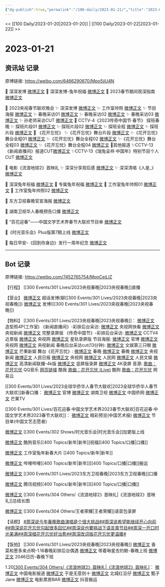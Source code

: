 ```yaml
---
{"dg-publish":true,"permalink":"/100-daily/2023-01-21/","title":"2023-01-21"}
---
```



<< [[100 Daily/2023-01-20\|2023-01-20]] | [[100 Daily/2023-01-22\|2023-01-22]] >>

# 2023-01-21

## 资讯站 记录

原博链接: https://weibo.com/6466290670/Mpo5jjU4N

🎊 深深发博 [微博正文](https://m.weibo.cn/6466290670/4860460966355403)
🎊 深深发博-兔年祝福 [微博正文](https://m.weibo.cn/6466290670/4860500963767028)
🎊 2023春节期间观深指南 [微博正文](https://m.weibo.cn/6466290670/4860405413839701)

🎊 2023央视春节联欢晚会
✨ 深深发博 [微博正文](https://m.weibo.cn/6466290670/4860492608440059)
✨ 工作室帅照 [微博正文](https://m.weibo.cn/6466290670/4860485024880443)
✨ 节目海报 [微博正文](https://m.weibo.cn/6466290670/4860339655017634)
✨ 春晚采访01 [微博正文](https://m.weibo.cn/6466290670/4860444965607523)
✨ 春晚采访02 [微博正文](https://m.weibo.cn/6466290670/4860398036323094)
✨ 春晚采访03 [微博正文](https://m.weibo.cn/6466290670/4860341815353537)
✨ 孙老师采访CUT [微博正文](https://m.weibo.cn/6466290670/4860358549832109)
🎊 CCTV-4《2023传奇中国节·春节》 探班春晚
✨ 探班片段01 [微博正文](https://m.weibo.cn/6466290670/4860421230304004)
✨ 探班片段02 [微博正文](https://m.weibo.cn/6466290670/4860391400935332)
✨ 探班全程 [微博正文](https://m.weibo.cn/6466290670/4860379295914027)
✨ 探班片段 [微博正文](https://m.weibo.cn/6466290670/4860371103649567)
🎊 《花开忘忧》
✨《花开忘忧》舞台片段 [微博正文](https://m.weibo.cn/6466290670/4860479120087861)
✨《花开忘忧》舞台全程01 [微博正文](https://m.weibo.cn/6466290670/4860482736099157)
✨《花开忘忧》舞台全程02 [微博正文](https://m.weibo.cn/6466290670/4860480281648105)
✨《花开忘忧》舞台全程03 [微博正文](https://m.weibo.cn/6466290670/4860479975468347)
✨《花开忘忧》舞台全程04 [微博正文](https://m.weibo.cn/6466290670/4860478952054675)
🎊其他报道
✨CCTV-13《新闻直播间》报道CUT[微博正文](https://m.weibo.cn/6466290670/4860316016443888)
✨CCTV-13《瑞兔呈祥·中国年》特别节目个人CUT [微博正文](https://m.weibo.cn/6466290670/4860505828631545)

🎊 电影《流浪地球2》首映礼
✨ 深深分享观后感 [微博正文](https://m.weibo.cn/6466290670/4860357316709751)
✨ 深深清唱《人是_》[微博正文](https://m.weibo.cn/6466290670/4860322974800556)

🎊 深深兔年祝福 [微博正文](https://m.weibo.cn/6466290670/4860312791025976)
🎊 专属兔年祝福 [微博正文](https://m.weibo.cn/6466290670/4860391052024505)
🎊 工作室兔年帅照01 [微博正文](https://m.weibo.cn/6466290670/4860387206104092)
🎊 工作室兔年帅照02 [微博正文](https://m.weibo.cn/6466290670/4860501505088135)

🎊 东方卫视春晚官宣海报 [微博正文](https://m.weibo.cn/6466290670/4860331371268113)

🎊 湖南卫视华人春晚预告口播 [微博正文](https://m.weibo.cn/6466290670/4860324195341413)

🎊 “百花迎春”——中国文学艺术界春节大联欢节目单 [微博正文](https://m.weibo.cn/6466290670/4860470882993885)

🎊《时光音乐会》Plus版第7期上线 [微博正文](https://m.weibo.cn/6466290670/4860331115678333)

🎊 每日早安-《回到你身边》发行一周年纪念 [微博正文](https://m.weibo.cn/6466290670/4860255496046376)

---
## Bot 记录

原博链接: https://weibo.com/7452765754/MpnCeiLIZ

【行程】
[[300 Events/301 Lives/2023央视春晚\|2023央视春晚]]直播

【营业】
[微博正文](https://m.weibo.cn/1736988591/4860456818969214) 超话发博(聊[[300 Events/301 Lives/2023央视春晚\|2023央视春晚]])
[微博正文](https://m.weibo.cn/1736988591/4860490007975170) 发博([[300 Events/301 Lives/2023央视春晚\|2023央视春晚]])

【物料】
[[300 Events/301 Lives/2023央视春晚\|2023央视春晚]]：
[微博正文](https://m.weibo.cn/7478855230/4860483083174276) 造型照4P(工作室)
《新闻直播间》-彩排后台采访:
[微博正文](https://m.weibo.cn/1977460817/4860333271811306) 央视网快看
[微博正文](https://m.weibo.cn/2656274875/4860392653723328) 央视新闻
[微博正文](https://m.weibo.cn/6466290670/4860316016443888) 完整录屏版
《传奇中国节》-彩排后台采访:
[微博正文](https://m.weibo.cn/2039753857/4860367823965591) CCTV4近景版
[微博正文](https://m.weibo.cn/3266943013/4860384403786605) 央视网
[微博正文](https://m.weibo.cn/6466290670/4860379295914027) 星轨录屏版
节目海报:
[微博正文](https://m.weibo.cn/3506728370/4860326028513773) 官博
[微博正文](https://m.weibo.cn/3266943013/4860319895127142) 央视网
[微博正文](https://m.weibo.cn/2656274875/4860316050002988) 央视新闻
春晚后台采访cut(13分钟):
[微博正文](https://m.weibo.cn/1371117067/4860480520200516) 文娱第三只眼
[微博正文](https://m.weibo.cn/1591169702/4860480370515811) 芒果新娱
舞台《花开忘忧》:
[微博正文](https://m.weibo.cn/3506728370/4860473973679670) 春晚
[微博正文](https://m.weibo.cn/3506728370/4860473281095807) 春晚
[微博正文](https://m.weibo.cn/2656274875/4860472337903328) 央视新闻
[微博正文](https://m.weibo.cn/2803301701/4860473915214544) 人民日报
[微博正文](https://m.weibo.cn/3266943013/4860472212071474) 央视网
[微博正文](https://m.weibo.cn/2286908003/4860476985454139) 人民网
[微博正文](https://m.weibo.cn/7362512027/4860476713079479) 人民文娱
[微博正文](https://m.weibo.cn/2140502770/4860478624373558) 高清新闻联播-4k版
[微博正文](https://m.weibo.cn/1786590437/4860474250766104) 竖屏版录屏
[微博正文](https://m.weibo.cn/1786590437/4860476795661406) 4K录屏
音源:
[歌曲：花开忘忧](https://weibo.cn/sinaurl?u=https%3A%2F%2Fc.y.qq.com%2Fbase%2Ffcgi-bin%2Fu%3F__%3DG99Yed0ucFf0) QQ音乐
[网页链接](https://weibo.cn/sinaurl?u=https%3A%2F%2Fm.kuwo.cn%2Fyinyue%2F259379862%3Ff%3Dip%26t%3Dsinawb) 酷我
[歌曲：花开忘忧 (Live)](https://weibo.cn/sinaurl?u=https%3A%2F%2Ft3.kugou.com%2Fsong.html%3Fid%3Df4BcZe1B7V2) 酷狗
[歌曲：花开忘忧](https://weibo.cn/sinaurl?u=http%3A%2F%2Fmusic.163.com%2Fshare%2Fsina%2Fdirect%2F18%2F2016388224%3Fuct2%3DR0Cv0EhwCTVHarERxcv6GA%253D%253D%26haspic%3D0%26dlt%3D0846) 网易云

[[300 Events/301 Lives/2023全球华侨华人春节大联欢\|2023全球华侨华人春节大联欢]]新春口播：
[微博正文](https://m.weibo.cn/5785156131/4860318117794670) 官博
[微博正文](https://m.weibo.cn/1638629382/4860318125395457) 湖南卫视
[微博正文](https://m.weibo.cn/5137261048/4860340763104654) 中国侨网
[微博正文](https://m.weibo.cn/1663088660/4860372726847354) 芒果TV

[[300 Events/301 Lives/百花迎春·中国文学艺术界2023春节大联欢\|百花迎春·中国文学艺术界2023春节大联欢]]：
[微博正文](https://m.weibo.cn/1943724947/4860257719551137) 精彩预览(中国艺术报)
[微博正文](https://m.weibo.cn/3211895913/4860467451790846) 节目单(中国文艺志愿者)

[微博正文](https://m.weibo.cn/6466290670/4860331115678333) [[300 Events/302 Shows/时光音乐会\|时光音乐会]]加更版上线

[微博正文](https://m.weibo.cn/1665103091/4860384798578411) 酷狗音乐[[400 Topics/新年\|新年]]祝福[[400 Topics/口播\|口播]]

[微博正文](https://m.weibo.cn/7478855230/4860378515511828) 工作室兔年新春大片 [[400 Topics/新年\|新年]]

[微博正文](https://m.weibo.cn/7495641082/4860334022334637) 哔哩哔哩[[400 Topics/新年\|新年]][[400 Topics/口播\|口播]]搬运

[微博正文](https://m.weibo.cn/3154827593/4860338249930874) [[300 Events/301 Lives/2023东方卫视春晚\|2023东方卫视春晚]]口播

[微博正文](https://m.weibo.cn/2591595652/4860311352115375) 腾讯视频[[400 Topics/新年\|新年]][[400 Topics/口播\|口播]]

[微博正文](https://m.weibo.cn/6436669966/4860342888306308) [[300 Events/304 Others/《流浪地球2》首映礼\|《流浪地球2》首映礼]]总结长图

[微博正文](https://m.weibo.cn/3246571812/4860281194283077) [[300 Events/304 Others/王者荣耀\|王者荣耀]]语音包录屏

【话题】
[#周深说今年春晚歌曲演唱是个很大挑战#](https://s.weibo.com/weibo?q=%23%E5%91%A8%E6%B7%B1%E8%AF%B4%E4%BB%8A%E5%B9%B4%E6%98%A5%E6%99%9A%E6%AD%8C%E6%9B%B2%E6%BC%94%E5%94%B1%E6%98%AF%E4%B8%AA%E5%BE%88%E5%A4%A7%E6%8C%91%E6%88%98%23)[#周深说希望能继续开心向前#](https://s.weibo.com/weibo?q=%23%E5%91%A8%E6%B7%B1%E8%AF%B4%E5%B8%8C%E6%9C%9B%E8%83%BD%E7%BB%A7%E7%BB%AD%E5%BC%80%E5%BF%83%E5%90%91%E5%89%8D%23)[#周深说花开忘忧勾起很多回忆#](https://s.weibo.com/weibo?q=%23%E5%91%A8%E6%B7%B1%E8%AF%B4%E8%8A%B1%E5%BC%80%E5%BF%98%E5%BF%A7%E5%8B%BE%E8%B5%B7%E5%BE%88%E5%A4%9A%E5%9B%9E%E5%BF%86%23)[#周深说也要挑战下语言类节目#](https://s.weibo.com/weibo?q=%23%E5%91%A8%E6%B7%B1%E8%AF%B4%E4%B9%9F%E8%A6%81%E6%8C%91%E6%88%98%E4%B8%8B%E8%AF%AD%E8%A8%80%E7%B1%BB%E8%8A%82%E7%9B%AE%23)[#周深一开口时光美满#](https://s.weibo.com/weibo?q=%23%E5%91%A8%E6%B7%B1%E4%B8%80%E5%BC%80%E5%8F%A3%E6%97%B6%E5%85%89%E7%BE%8E%E6%BB%A1%23)[#周深唱花开忘忧好治愈#](https://s.weibo.com/weibo?q=%23%E5%91%A8%E6%B7%B1%E5%94%B1%E8%8A%B1%E5%BC%80%E5%BF%98%E5%BF%A7%E5%A5%BD%E6%B2%BB%E6%84%88%23)[#周深改词版花开忘忧更温暖#](https://s.weibo.com/weibo?q=%23%E5%91%A8%E6%B7%B1%E6%94%B9%E8%AF%8D%E7%89%88%E8%8A%B1%E5%BC%80%E5%BF%98%E5%BF%A7%E6%9B%B4%E6%B8%A9%E6%9A%96%23)

【饭拍】
[[300 Events/301 Lives/2023央视春晚\|2023央视春晚]]
[微博正文](https://m.weibo.cn/5318425058/4860269559546980) 香菜和葱多来点啊-1.16春晚彩排后台偶遇
[微博正文](https://m.weibo.cn/3246571812/4860453794092598) 带着啾星去钓鲸-春晚上班
[微博正文](https://m.weibo.cn/1308570033/4860481657113507) 2046日历-春晚下班

1.20[[300 Events/304 Others/《流浪地球2》首映礼\|《流浪地球2》首映礼]](续)：
[微博正文](https://m.weibo.cn/1261788454/4860318498952960) 中国电影报道
[微博正文](https://m.weibo.cn/2014837094/4860060129561904) 于是无意则十
[微博正文](https://m.weibo.cn/6417802167/4860073132952764) 北城红豆仔
[微博正文](https://m.weibo.cn/1767777411/4860114077227063) 甄子Jane
[微博正文](https://m.weibo.cn/3348078992/4860061316815722) 电影票房BAR
[微博正文](https://m.weibo.cn/7495641082/4860146843128503) 抖音搬运
